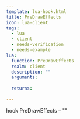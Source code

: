 ```yaml
---
template: lua-hook.html
title: PreDrawEffects
icon: lua-client
tags:
  - lua
  - client
  - needs-verification
  - needs-example
lua:
  function: PreDrawEffects
  realm: client
  description: ""
  arguments:
  
  returns:
    
---
```


<div class="lua__search__keywords">
hook PreDrawEffects &#x2013; ""
</div>
